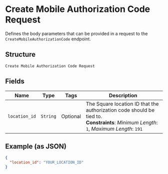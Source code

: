 
# Create Mobile Authorization Code Request

Defines the body parameters that can be provided in a request to the
`CreateMobileAuthorizationCode` endpoint.

## Structure

`Create Mobile Authorization Code Request`

## Fields

| Name | Type | Tags | Description |
|  --- | --- | --- | --- |
| `location_id` | `String` | Optional | The Square location ID that the authorization code should be tied to.<br>**Constraints**: *Minimum Length*: `1`, *Maximum Length*: `191` |

## Example (as JSON)

```json
{
  "location_id": "YOUR_LOCATION_ID"
}
```

